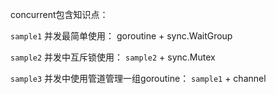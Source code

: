 
concurrent包含知识点：

`sample1` 并发最简单使用：
    goroutine + sync.WaitGroup
    
`sample2` 并发中互斥锁使用：
    `sample2` + sync.Mutex

`sample3` 并发中使用管道管理一组goroutine：
    `sample1` + channel